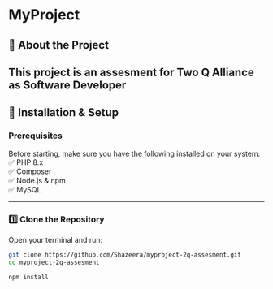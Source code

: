 # MyProject


## 📌 About the Project  
This project is an assesment for Two Q Alliance as Software Developer
---

## 🚀 Installation & Setup  

### **Prerequisites**  
Before starting, make sure you have the following installed on your system:  
✅ PHP 8.x  
✅ Composer  
✅ Node.js & npm  
✅ MySQL  

---

### **1️⃣ Clone the Repository**  
Open your terminal and run:  
```sh
git clone https://github.com/Shazeera/myproject-2q-assesment.git
cd myproject-2q-assesment

npm install
